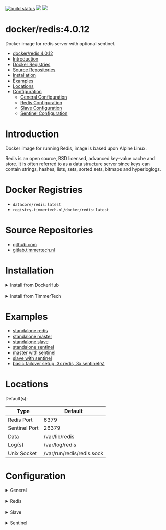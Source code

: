 [![build status](https://gitlab.timmertech.nl/docker/redis/badges/master/pipeline.svg)](https://gitlab.timmertech.nl/docker/redis/commits/master)
[![](https://images.microbadger.com/badges/image/datacore/redis.svg)](https://microbadger.com/images/datacore/redis)
[![](https://images.microbadger.com/badges/license/datacore/redis.svg)](https://microbadger.com/images/datacore/redis)

# docker/redis:4.0.12

Docker image for redis server with optional sentinel.

- [docker/redis:4.0.12](#dockerredis4012)
- [Introduction](#introduction)
- [Docker Registries](#docker-registries)
- [Source Repositories](#source-repositories)
- [Installation](#installation)
- [Examples](#examples)
- [Locations](#locations)
- [Configuration](#configuration)
    - [General Configuration](#general-configuration)
    - [Redis Configuration](#redis-configuration)
    - [Slave Configuration](#slave-configuration)
    - [Sentinel Configuration](#sentinel-configuration)
  
# Introduction

Docker image for running Redis, image is based upon Alpine Linux.

Redis is an open source, BSD licensed, advanced key-value cache and store. It is often referred to as a data structure server since keys can contain strings, hashes, lists, sets, sorted sets, bitmaps and hyperloglogs.

# Docker Registries

 - ```datacore/redis:latest```
 - ```registry.timmertech.nl/docker/redis:latest```


# Source Repositories

- [github.com](https://github.com/GJRTimmer/docker-redis)
- [gitlab.timmertech.nl](https://gitlab.timmertech.nl/docker/redis)
 
# Installation

<details>
<summary>Install from DockerHub</summary>
<p>

Download:
```bash
docker pull datacore/redis:latest
```

Build:
```bash
docker build -t datacore/redis https://github.com/GJRTimmer/docker-redis
```
</p>
</details>

<br/>

<details>
<summary>Install from TimmerTech</summary>
<p>

Download:
```bash
docker pull registry.timmertech.nl/docker/redis:latest
```

Build:
```bash
docker build -t datacore/redis https://gitlab.timmertech.nl/docker/redis
```
</p>
</details>

# Examples
 - [standalone redis](examples/docker-redis.yml)
 - [standalone master](examples/docker-master.yml)
 - [standalone slave](examples/docker-slave.yml)
 - [standalone sentinel](examples/docker-sentinel.yml)
 - [master with sentinel](examples/docker-master-sentinel.yml)
 - [slave with sentinel](examples/docker-slave-sentinel.yml)
 - [basic failover setup, 3x redis, 3x sentinel(s)](examples/docker-failover.yml)

# Locations

Default(s):

| Type          | Default                   |
| ------------- | ------------------------- |
| Redis Port    | 6379                      |
| Sentinel Port | 26379                     |
| Data          | /var/lib/redis            |
| Log(s)        | /var/log/redis            |
| Unix Socket   | /var/run/redis/redis.sock |

# Configuration

<details>
<summary>General</summary>

### General Configuration

<p>

| Option            | Default               | Description             |
| ----------------- | --------------------- | ----------------------- |
| ```REDIS```       | ```1``` / ```true```  | Activate Redis Server   |
| ```SENTINEL```    | ```0``` / ```false``` | Activate Redis Sentinel |
| ```USERMAP_UID``` | redis                 | Map ownership to UID    |
| ```USERMAP_GID``` | redis                 | Map ownership to GID    |
</p>
</details>

<br/>

<details>
<summary>Redis</summary>

### Redis Configuration

<p>

| Option                          | Default              | Description                                                                                                                                                                                                                                                                                                                                                                                                                                                                                                                                                                                                                        |
| ------------------------------- | -------------------- | ---------------------------------------------------------------------------------------------------------------------------------------------------------------------------------------------------------------------------------------------------------------------------------------------------------------------------------------------------------------------------------------------------------------------------------------------------------------------------------------------------------------------------------------------------------------------------------------------------------------------------------- |
| ```REDIS```                     | ```1``` / ```true``` | Activate Redis Server                                                                                                                                                                                                                                                                                                                                                                                                                                                                                                                                                                                                              |
| ```REDIS_TIMEOUT```             | 0                    | Close the connection after a client is idle for N seconds (0 to disable)                                                                                                                                                                                                                                                                                                                                                                                                                                                                                                                                                           |
| ```REDIS_KEEPALIVE```           | 300                  | TCP keepalive.<br><br>If non-zero, use SO_KEEPALIVE to send TCP ACKs to clients in absence<br>of communication. This is useful for two reasons:<br><br>1) Detect dead peers.<br>2) Take the connection alive from the point of view of network<br>   equipment in the middle.<br><br>On Linux, the specified value (in seconds) is the period used to send ACKs.<br>Note that to close the connection the double of the time is needed.<br>On other kernels the period depends on the kernel configuration.<br><br>A reasonable value for this option is 300 seconds, which is the new<br>Redis default starting with Redis 3.2.1. |
| ```REDIS_DATABASES```           | 16                   | Number of redis databases                                                                                                                                                                                                                                                                                                                                                                                                                                                                                                                                                                                                          |
| ```REDIS_DATA```                | /var/lib/redis       | Data directory of redis                                                                                                                                                                                                                                                                                                                                                                                                                                                                                                                                                                                                            |
| ```REDIS_PASSWORD```            | -                    | Redis password                                                                                                                                                                                                                                                                                                                                                                                                                                                                                                                                                                                                                     |
| ```REDIS_MAXCLIENTS```          | 10000                | Max connected clients                                                                                                                                                                                                                                                                                                                                                                                                                                                                                                                                                                                                              |
| ```REDIS_MIN_SLAVES_TO_WRITE``` | 1                    | It is possible for a master to stop accepting writes if there are less than<br>N slaves connected, having a lag less or equal than M seconds.                                                                                                                                                                                                                                                                                                                                                                                                                                                                                      |
| ```REDIS_MIN_SLAVES_MAX_LAG```  | 10                   | It is possible for a master to stop accepting writes if there are less than<br>N slaves connected, having a lag less or equal than M seconds.                                                                                                                                                                                                                                                                                                                                                                                                                                                                                      |
</p>
</details>

<br/>

<details>
<summary>Slave</summary>

### Slave Configuration

<p>

| Option            | Default | Required | Description                                                                                                                         |
| ----------------- | ------- | -------- | ----------------------------------------------------------------------------------------------------------------------------------- |
| ```SLAVE```       | 0       | -        | Mark redis server as slave                                                                                                          |
| ```SLAVE_MHOST``` | -       | Yes      | IP of master server                                                                                                                 |
| ```SLAVE_MPORT``` | 6379    | No       | Port of the master redis server                                                                                                     |
| ```SLAVE_MPASS``` | -       | No       | Password of the master redis server                                                                                                 |
| ```SLAVE_IP```    | -       | No       | Publish IP of slave, used for docker NAT, ```IP``` is the docker host IP to reach container, uses redis ```slave-announce-ip```     |
| ```SLAVE_PORT```  | -       | No       | Publish port of slave, used for docker, ```PORT``` is the docker host port to reach container, uses redis ```slave-announce-port``` |
</p>
</details>

<br/>

<details>
<summary>Sentinel</summary>

### Sentinel Configuration

<p>

| Option                          | Default | Required | Description                                                                                                                                                                                                                                                                                                                                                                                                                                                                                                                                                                                                                                                                                                                                                                                                                                                                                                                                                                                                                                                                                      |
| ------------------------------- | ------- | -------- | ------------------------------------------------------------------------------------------------------------------------------------------------------------------------------------------------------------------------------------------------------------------------------------------------------------------------------------------------------------------------------------------------------------------------------------------------------------------------------------------------------------------------------------------------------------------------------------------------------------------------------------------------------------------------------------------------------------------------------------------------------------------------------------------------------------------------------------------------------------------------------------------------------------------------------------------------------------------------------------------------------------------------------------------------------------------------------------------------ |
| ```SENTINEL```                  | 0       | -        | Activate redis-server sentinel                                                                                                                                                                                                                                                                                                                                                                                                                                                                                                                                                                                                                                                                                                                                                                                                                                                                                                                                                                                                                                                                   |
| ```SENTINEL_IP```               | -       | No       | Publish IP of sentinel, used for docker NAT, ```IP``` is the docker host IP to reach container, uses ```sentinel announce-ip```                                                                                                                                                                                                                                                                                                                                                                                                                                                                                                                                                                                                                                                                                                                                                                                                                                                                                                                                                                  |
| ```SENTINEL_PORT```             | -       | No       | Publish IP of sentinel, used for docker NAT, ```PORT``` is the docker host PORT to reach container, uses ```sentinel announce-ip```                                                                                                                                                                                                                                                                                                                                                                                                                                                                                                                                                                                                                                                                                                                                                                                                                                                                                                                                                              |
| ```SENTINEL_MSET```             | -       | Yes      | Name of master set                                                                                                                                                                                                                                                                                                                                                                                                                                                                                                                                                                                                                                                                                                                                                                                                                                                                                                                                                                                                                                                                               |
| ```SENTINEL_MHOST```            | -       | Yes      | IP of master redis                                                                                                                                                                                                                                                                                                                                                                                                                                                                                                                                                                                                                                                                                                                                                                                                                                                                                                                                                                                                                                                                               |
| ```SENTINEL_MPORT```            | 6379    | No       | Port of master redis server                                                                                                                                                                                                                                                                                                                                                                                                                                                                                                                                                                                                                                                                                                                                                                                                                                                                                                                                                                                                                                                                      |
| ```SENTINEL_MPASS```            | -       | No       | Password of master redis server                                                                                                                                                                                                                                                                                                                                                                                                                                                                                                                                                                                                                                                                                                                                                                                                                                                                                                                                                                                                                                                                  |
| ```SENTINEL_QUORUM```           | -       | Yes      | Quorum voting value                                                                                                                                                                                                                                                                                                                                                                                                                                                                                                                                                                                                                                                                                                                                                                                                                                                                                                                                                                                                                                                                              |
| ```SENTINEL_DOWN_AFTER_MS```    | 30000   | No       | Number of milliseconds the master (or any attached slave or sentinel) should<br> be unreachable (as in, not acceptable reply to PING, continuously, for the<br> specified period) in order to consider it in S_DOWN state (Subjectively<br> Down).<br><br> Default is 30 seconds.                                                                                                                                                                                                                                                                                                                                                                                                                                                                                                                                                                                                                                                                                                                                                                                                                |
| ```SENTINEL_PARALLEL_SYNCS```   | 1       | No       | How many slaves we can reconfigure to point to the new slave simultaneously<br> during the failover. Use a low number if you use the slaves to serve query<br> to avoid that all the slaves will be unreachable at about the same<br> time while performing the synchronization with the master.                                                                                                                                                                                                                                                                                                                                                                                                                                                                                                                                                                                                                                                                                                                                                                                                 |
| ```SENTINEL_FAILOVER_TIMEOUT``` | 180000  | No       | Specifies the failover timeout in milliseconds. It is used in many ways:<br><br> - The time needed to re-start a failover after a previous failover was<br>   already tried against the same master by a given Sentinel, is two<br>   times the failover timeout.<br><br> - The time needed for a slave replicating to a wrong master according<br>   to a Sentinel current configuration, to be forced to replicate<br>   with the right master, is exactly the failover timeout (counting since<br>   the moment a Sentinel detected the misconfiguration).<br><br> - The time needed to cancel a failover that is already in progress but<br>   did not produced any configuration change (SLAVEOF NO ONE yet not<br>   acknowledged by the promoted slave).<br><br> - The maximum time a failover in progress waits for all the slaves to be<br>   reconfigured as slaves of the new master. However even after this time<br>   the slaves will be reconfigured by the Sentinels anyway, but not with<br>   the exact parallel-syncs progression as specified.<br><br> Default is 3 minutes. |
</p>
</details>
